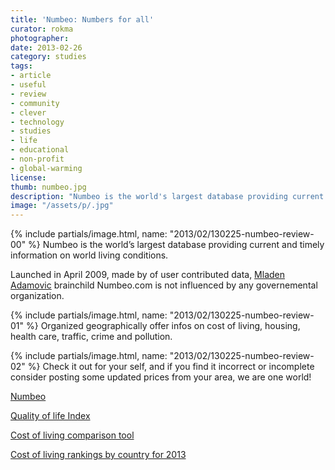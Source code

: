 ```yaml
---
title: 'Numbeo: Numbers for all'
curator: rokma
photographer:
date: 2013-02-26
category: studies
tags:
- article
- useful
- review
- community
- clever
- technology
- studies
- life
- educational
- non-profit
- global-warming
license:
thumb: numbeo.jpg
description: "Numbeo is the world's largest database providing current and timely information on world living conditions."
image: "/assets/p/.jpg"
---
```


{% include partials/image.html, name: "2013/02/130225-numbeo-review-00" %}
Numbeo is the world&rsquo;s largest database providing current and timely information on world living conditions.

Launched in April 2009, made by of user contributed data, <a href="http://www.numbeo.com/common/about.jsp" title="about numbeo"  >Mladen Adamovic</a> brainchild Numbeo.com is not influenced by any governemental organization.

{% include partials/image.html, name: "2013/02/130225-numbeo-review-01" %}
Organized geographically offer infos on cost of living, housing, health care, traffic, crime and pollution.

{% include partials/image.html, name: "2013/02/130225-numbeo-review-02" %}
Check it out for your self, and if you find it incorrect or incomplete consider posting some updated prices from your area, we are one world!

<a href="http://www.munbeo.com" title="munbeo - wisdom of the crowd "  >Numbeo</a>

<a href="http://www.numbeo.com/quality-of-life/rankings_by_country.jsp" title="Quality of Life Index for Country for 2013"  >Quality of life Index</a>

<a href="http://www.numbeo.com/cost-of-living/comparison.jsp" title="Using this tool you can compare cost of living and it's indicators"  >Cost of living comparison tool</a>

<a href="http://www.numbeo.com/cost-of-living/rankings_by_country.jsp" title="Cost of living rankings by country for 2013"  >Cost of living rankings by country for 2013</a>
